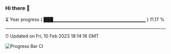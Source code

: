 ### Hi there 👋

⏳ Year progress { ███▁▁▁▁▁▁▁▁▁▁▁▁▁▁▁▁▁▁▁▁▁▁▁▁▁▁▁ } 11.17 %

---

⏰ Updated on Fri, 10 Feb 2023 18:14:16 GMT

![Progress Bar CI](https://github.com/liununu/liununu/workflows/Progress%20Bar%20CI/badge.svg)
